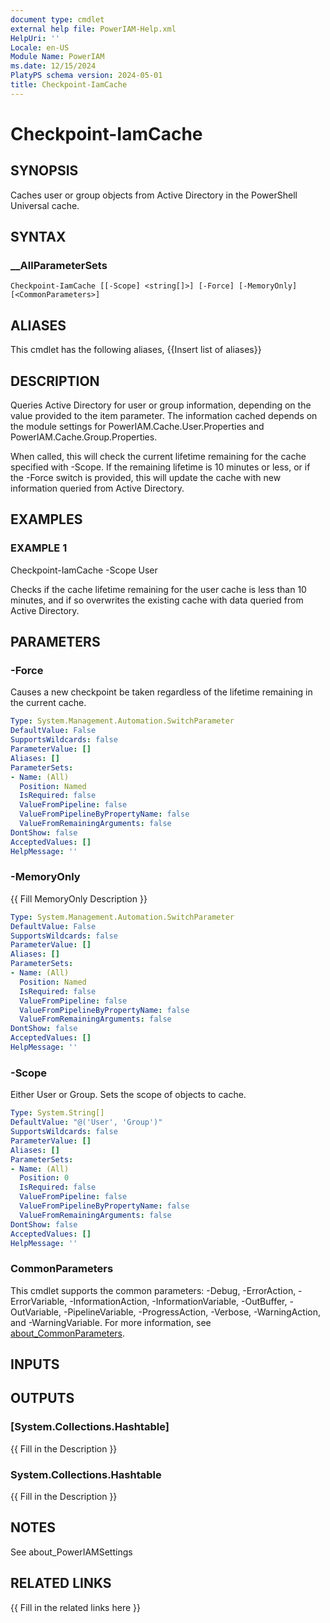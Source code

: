 ```yaml
---
document type: cmdlet
external help file: PowerIAM-Help.xml
HelpUri: ''
Locale: en-US
Module Name: PowerIAM
ms.date: 12/15/2024
PlatyPS schema version: 2024-05-01
title: Checkpoint-IamCache
---
```


# Checkpoint-IamCache

## SYNOPSIS

Caches user or group objects from Active Directory in the PowerShell
Universal cache.

## SYNTAX

### __AllParameterSets

```
Checkpoint-IamCache [[-Scope] <string[]>] [-Force] [-MemoryOnly] [<CommonParameters>]
```

## ALIASES

This cmdlet has the following aliases,
  {{Insert list of aliases}}

## DESCRIPTION

Queries Active Directory for user or group information, depending on the
value provided to the item parameter.
The information cached depends
on the module settings for PowerIAM.Cache.User.Properties and
PowerIAM.Cache.Group.Properties.

When called, this will check the current lifetime remaining for the cache
specified with -Scope.
If the remaining lifetime is 10 minutes or less,
or if the -Force switch is provided, this will update the cache with
new information queried from Active Directory.

## EXAMPLES

### EXAMPLE 1

Checkpoint-IamCache -Scope User

Checks if the cache lifetime remaining for the user cache is less than
10 minutes, and if so overwrites the existing cache with data queried
from Active Directory.

## PARAMETERS

### -Force

Causes a new checkpoint be taken regardless of the lifetime remaining in
the current cache.

```yaml
Type: System.Management.Automation.SwitchParameter
DefaultValue: False
SupportsWildcards: false
ParameterValue: []
Aliases: []
ParameterSets:
- Name: (All)
  Position: Named
  IsRequired: false
  ValueFromPipeline: false
  ValueFromPipelineByPropertyName: false
  ValueFromRemainingArguments: false
DontShow: false
AcceptedValues: []
HelpMessage: ''
```

### -MemoryOnly

{{ Fill MemoryOnly Description }}

```yaml
Type: System.Management.Automation.SwitchParameter
DefaultValue: False
SupportsWildcards: false
ParameterValue: []
Aliases: []
ParameterSets:
- Name: (All)
  Position: Named
  IsRequired: false
  ValueFromPipeline: false
  ValueFromPipelineByPropertyName: false
  ValueFromRemainingArguments: false
DontShow: false
AcceptedValues: []
HelpMessage: ''
```

### -Scope

Either User or Group.
Sets the scope of objects to cache.

```yaml
Type: System.String[]
DefaultValue: "@('User', 'Group')"
SupportsWildcards: false
ParameterValue: []
Aliases: []
ParameterSets:
- Name: (All)
  Position: 0
  IsRequired: false
  ValueFromPipeline: false
  ValueFromPipelineByPropertyName: false
  ValueFromRemainingArguments: false
DontShow: false
AcceptedValues: []
HelpMessage: ''
```

### CommonParameters

This cmdlet supports the common parameters: -Debug, -ErrorAction, -ErrorVariable,
-InformationAction, -InformationVariable, -OutBuffer, -OutVariable, -PipelineVariable,
-ProgressAction, -Verbose, -WarningAction, and -WarningVariable. For more information, see
[about_CommonParameters](https://go.microsoft.com/fwlink/?LinkID=113216).

## INPUTS

## OUTPUTS

### [System.Collections.Hashtable]

{{ Fill in the Description }}

### System.Collections.Hashtable

{{ Fill in the Description }}

## NOTES

See about_PowerIAMSettings


## RELATED LINKS

{{ Fill in the related links here }}

